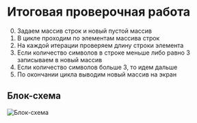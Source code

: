 # Итоговая проверочная работа 
0. Задаем массив строк и новый пустой массив
1. В цикле проходим по элементам массива строк
2. На каждой итерации проверяем длину строки элемента
3. Если количество символов в строке меньше либо равно 3 записываем в новый массив 
4. Если количество символов больше 3, то идем дальше
5. По окончании цикла выводим новый массив на экран  

## Блок-схема
![Блок-схема](https://test.webanatomy.ru/1.jpg)